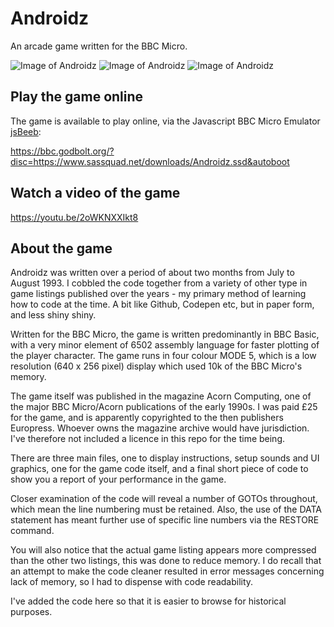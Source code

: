 # Androidz
An arcade game written for the BBC Micro.

![Image of Androidz](https://www.sassquad.net/images/riscos/android1.png)
![Image of Androidz](https://www.sassquad.net/images/riscos/android2.png)
![Image of Androidz](https://www.sassquad.net/images/riscos/android3.png)

## Play the game online
The game is available to play online, via the Javascript BBC Micro Emulator [jsBeeb](https://github.com/mattgodbolt/jsbeeb):

https://bbc.godbolt.org/?disc=https://www.sassquad.net/downloads/Androidz.ssd&autoboot

## Watch a video of the game

https://youtu.be/2oWKNXXIkt8

## About the game

Androidz was written over a period of about two months from July to August 1993. I cobbled the code together from a variety of other type in game listings published over the years - my primary method of learning how to code at the time. A bit like Github, Codepen etc, but in paper form, and less shiny shiny.

Written for the BBC Micro, the game is written predominantly in BBC Basic, with a very minor element of 6502 assembly language for faster plotting of the player character. The game runs in four colour MODE 5, which is a low resolution (640 x 256 pixel) display which used 10k of the BBC Micro's memory.

The game itself was published in the magazine Acorn Computing, one of the major BBC Micro/Acorn publications of the early 1990s. I was paid £25 for the game, and is apparently copyrighted to the then publishers Europress. Whoever owns the magazine archive would have jurisdiction. I've therefore not included a licence in this repo for the time being.

There are three main files, one to display instructions, setup sounds and UI graphics, one for the game code itself, and a final short piece of code to show you a report of your performance in the game.

Closer examination of the code will reveal a number of GOTOs throughout, which mean the line numbering must be retained. Also, the use of the DATA statement has meant further use of specific line numbers via the RESTORE command.

You will also notice that the actual game listing appears more compressed than the other two listings, this was done to reduce memory. I do recall that an attempt to make the code cleaner resulted in error messages concerning lack of memory, so I had to dispense with code readability.

I've added the code here so that it is easier to browse for historical purposes.
